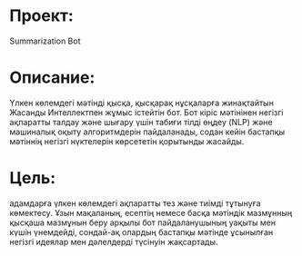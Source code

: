 # Проект: 
Summarization Bot

# Описание:  
Үлкен көлемдегі мәтінді қысқа, қысқарақ нұсқаларға жинақтайтын Жасанды Интеллектпен жұмыс істейтін бот. Бот кіріс мәтінінен негізгі ақпаратты талдау және шығару үшін табиғи тілді өңдеу (NLP) және машиналық оқыту алгоритмдерін пайдаланады, содан кейін бастапқы мәтіннің негізгі нүктелерін көрсететін қорытынды жасайды.

# Цель:  
адамдарға үлкен көлемдегі ақпаратты тез және тиімді тұтынуға көмектесу. Ұзын мақаланың, есептің немесе басқа мәтіндік мазмұнның қысқаша мазмұнын беру арқылы бот пайдаланушының уақыты мен күшін үнемдейді, сондай-ақ олардың бастапқы мәтінде ұсынылған негізгі идеялар мен дәлелдерді түсінуін жақсартады.

